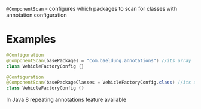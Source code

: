 `@ComponentScan` - configures which packages to scan for classes with annotation configuration
# Examples
```java
@Configuration 
@ComponentScan(basePackages = "com.baeldung.annotations") //its array 
class VehicleFactoryConfig {}

@Configuration 
@ComponentScan(basePackageClasses = VehicleFactoryConfig.class) //its array
class VehicleFactoryConfig {}
```

In Java 8 repeating annotations feature available